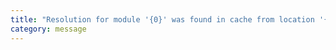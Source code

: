 ```yaml
---
title: "Resolution for module '{0}' was found in cache from location '{1}'."
category: message
---
```

